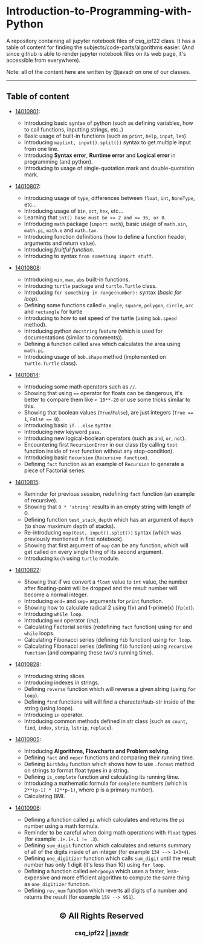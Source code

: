 # Introduction-to-Programming-with-Python
A repository containing all jupyter notebook files of csq_ipf22 class.
It has a table of content for finding the subjects/code-parts/algorithms easier. (And since github is able to render jupyter notebook files on its web page, it's accessible from everywhere).

Note: all of the content here are written by @javadr on one of our classes.

<hr/>

## Table of content

- [14010801](14010801/14010801.ipynb):
  - Introducing basic syntax of python (such as defining variables, how to call functions, inputting strings, etc..)
  - Basic usage of built-in functions (such as `print`, `help`, `input`, `len`)
  - Introducing `map(int, input().split())` syntax to get multiple input from one line.
  - Introducing **Syntax error**, **Runtime error** and **Logical error** in programming (and python).
  - Introducing to usage of single-quotation mark and double-quotation mark.

- [14010807](14010807/14010807.ipynb):
  - Introducing usage of `type`, differences between `float`, `int`, `NoneType`, etc...
  - Introducing usage of `bin`, `oct`, `hex`, etc...
  - Learning that `int() base must be >= 2 and <= 36, or 0`.
  - Introducing `math` package (`import math`), basic usage of `math.sin`, `math.pi`, `math.e` and `math.tan`.
  - Introducing function definitions (how to define a function header, arguments and return value).
  - Introducing _fruitful function_.
  - Introducing to syntax `from something import stuff`.

- [14010808](14010808/14010808.ipynb):
  - Introducing `min`, `max`, `abs` built-in functions.
  - Introducing `turtle` package and `turtle.Turtle` class.
  - Introducing `for something in range(number):` syntax (_basic for loop_).
  - Defining some functions called `n_angle`, `square`, `polygon`, `circle`, `arc` and `rectangle` for turtle
  - Introducing to how to set speed of the turtle (using `bob.speed` method).
  - Introducing python `docstring` feature (which is used for documentations (similar to comments)).
  - Defining a function called `area` which calculates the area using `math.pi`.
  - Introducing usage of `bob.shape` method (implemented on `turtle.Turtle` class).

- [14010814](14010814/14010814.ipynb):
  - Introducing some math operators such as `//`.
  - Showing that using `==` operator for floats can be dangerous, it's better to compare them like `< 10**-20` or use some tricks similar to this.
  - Showing that boolean values (`True`/`False`), are just integers (`True == 1`, `False == 0`).
  - Introducing basic `if...else` syntax.
  - Introducing new keyword `pass`.
  - Introducing new logical-boolean operators (such as `and`, `or`, `not`).
  - Encountering first `RecursionError` in our class (by calling `test` function inside of `test` function without any stop-condition).
  - Introducing basic `Recursion` (`Recursive function`).
  - Defining `fact` function as an example of `Recursion` to generate a piece of Factorial series.

- [14010815](14010815/14010815.ipynb):
  - Reminder for previous session, redefining `fact` function (an example of recursive).
  - Showing that `0 * 'string'` results in an empty string with length of 0.
  - Defining function `test_stack_depth` which has an argument of `depth` (to show maximum depth of stacks).
  - Re-introducing `map(test, input().split())` syntax (which was previously mentioned in first notebook).
  - Showing that first argument of `map` can be any function, which will get called on every single thing of its second argument.
  - Introducing `koch` using `turtle` module.

- [14010822](14010822/14010822.ipynb):
  - Showing that if we convert a `float` value to `int` value, the number after floating-point will be dropped and the result number will become a normal integer.
  - Introducing `end=` and `sep=` arguments for `print` function.
  - Showing how to calculate radical 2 using f(x) and f-prime(x) (`fp(x)`).
  - Introducing `while loop`.
  - Introducing `mod` operator (`i%2`).
  - Calculating Factorial series (redefining `fact` function) using `for` and `while` loops.
  - Calculating Fibonacci series (defining `fib` function) using `for loop`.
  - Calculating Fibonacci series (defining `fib` function) using `recursive function` (and comparing these two's running time).

- [14010828](14010828/14010828.ipynb):
  - Introducing string slices.
  - Introducing indexes in strings.
  - Defining `reverse` function which will reverse a given string (using `for loop`).
  - Defining `find` functions will will find a character/sub-str inside of the string (using loops).
  - Introducing `in` operator.
  - Introducing common methods defined in str class (such as `count`, `find`, `index`, `strip`, `lstrip`, `replace`).

- [14010905](14010905/14010905.ipynb):
  - Introducing **Algorithms, Flowcharts and Problem solving**.
  - Defining `fact` and `neper` functions and comparing their running time.
  - Defining `birthday` function which shows how to use `.format` method on strings to format float types in a string.
  - Defining `is_complete` function and calculating its running time.
  - Introducing a mathematic formula for `complete` numbers (which is `2**(p-1) * (2**p-1)`, where p is a primary number).
  - Calculating BMI.

- [14010906](14010906/14010906.ipynb):
  - Defining a function called `pi` which calculates and returns the `pi` number using a math formula.
  - Reminder to be careful when doing math operations with `float` types (for example `.1+.1+.1 != .3`).
  - Defining `sum_digit` function which calculates and returns summary of all of the digits inside of an integer (for example `134 --> 1+3+4`).
  - Defining `one_digitizer` function which calls `sum_digit` until the result number has only 1 digit (it's less than 10) using `for loop`.
  - Defining a function called `mehrpooya` which uses a faster, less-expensive and more efficient algorithm to compute the same thing as `one_digitizer` function.
  - Defining `rev_num` function which reverts all digits of a number and returns the result (for example `159 --> 951`).


</hr>


<h2 align="middle"> ©️ All Rights Reserved </h2>
<h3 align="middle"> csq_ipf22 | <a href=https://github.com/javadr>javadr</a> </h3>


